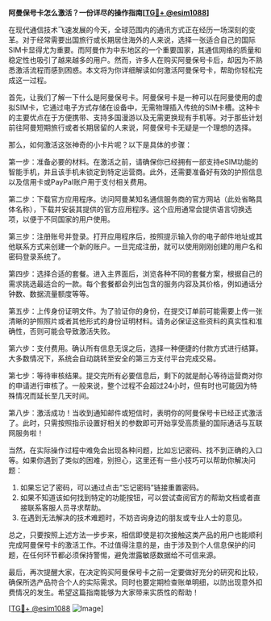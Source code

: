 **阿曼保号卡怎么激活？一份详尽的操作指南[[TG💪+ @esim1088](https://t.me/s/esim1088)]**

在现代通信技术飞速发展的今天，全球范围内的通讯方式正在经历一场深刻的变革。对于经常需要出国旅行或长期居住海外的人来说，选择一张适合自己的国际SIM卡显得尤为重要。而阿曼作为中东地区的一个重要国家，其通信网络的质量和稳定性也吸引了越来越多的用户。然而，许多人在购买阿曼保号卡后，却因为不熟悉激活流程而感到困惑。本文将为你详细解读如何激活阿曼保号卡，帮助你轻松完成这一过程。

首先，让我们了解一下什么是阿曼保号卡。阿曼保号卡是一种可以在阿曼使用的虚拟SIM卡，它通过电子方式存储在设备中，无需物理插入传统的SIM卡槽。这种卡的主要优点在于方便携带、支持多国漫游以及无需更换现有手机等。对于那些计划前往阿曼短期旅行或者长期居留的人来说，阿曼保号卡无疑是一个理想的选择。

那么，如何激活这张神奇的小卡片呢？以下是具体的步骤：

第一步：准备必要的材料。在激活之前，请确保你已经拥有一部支持eSIM功能的智能手机，并且该手机未锁定到特定运营商。此外，还需要准备好有效的护照信息以及信用卡或PayPal账户用于支付相关费用。

第二步：下载官方应用程序。访问阿曼某知名通信服务商的官方网站（此处省略具体名称），下载并安装其提供的官方应用程序。这个应用通常会提供语言切换选项，以便于不同国家的用户使用。

第三步：注册账号并登录。打开应用程序后，按照提示输入你的电子邮件地址或其他联系方式来创建一个新的账户。一旦完成注册，就可以使用刚刚创建的用户名和密码登录系统了。

第四步：选择合适的套餐。进入主界面后，浏览各种不同的套餐方案，根据自己的需求挑选最适合的一款。每个套餐都会列出包含的服务内容及其价格，例如通话分钟数、数据流量额度等等。

第五步：上传身份证明文件。为了验证你的身份，在提交订单前可能需要上传一张清晰的护照照片或者其他形式的身份证明材料。请务必保证这些资料的真实性和准确性，否则可能会导致激活失败。

第六步：支付费用。确认所有信息无误之后，选择一种便捷的付款方式进行结算。大多数情况下，系统会自动跳转至安全的第三方支付平台完成交易。

第七步：等待审核结果。提交完所有必要信息后，剩下的就是耐心等待运营商对你的申请进行审核了。一般来说，整个过程不会超过24小时，但有时也可能因为特殊情况而延长至几天时间。

第八步：激活成功！当收到通知邮件或短信时，表明你的阿曼保号卡已经正式激活了。此时，只需按照指示设置好相关的参数即可开始享受高质量的国际通话与互联网服务啦！

当然，在实际操作过程中难免会出现各种问题，比如忘记密码、找不到正确的入口等。如果你遇到了类似的困难，别担心，这里还有一些小技巧可以帮助你解决问题：

1. 如果忘记了密码，可以通过点击“忘记密码”链接重置密码。
2. 如果不知道该如何找到特定的功能按钮，可以尝试查阅官方的帮助文档或者直接联系客服人员寻求帮助。
3. 在遇到无法解决的技术难题时，不妨咨询身边的朋友或专业人士的意见。

总之，只要按照上述方法一步步来，相信即使是初次接触这类产品的用户也能顺利完成阿曼保号卡的激活工作。不过值得注意的是，由于涉及到个人信息保护的问题，在任何环节都必须保持警惕，避免泄露敏感数据给不可信来源。

最后，再次提醒大家，在决定购买阿曼保号卡之前一定要做好充分的研究和比较，确保所选产品符合个人的实际需求。同时也要定期检查账单明细，以防出现意外扣费情况的发生。希望这篇指南能够为大家带来实质性的帮助！

[[TG💪+ @esim1088](https://t.me/s/esim1088) ![Image](https://i.postimg.cc/4NQfJmqS/Snipaste-2025-05-13-00-14-12.png)]